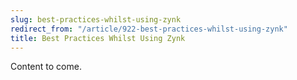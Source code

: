 ```yaml
---
slug: best-practices-whilst-using-zynk
redirect_from: "/article/922-best-practices-whilst-using-zynk"
title: Best Practices Whilst Using Zynk
---
```

Content to come.